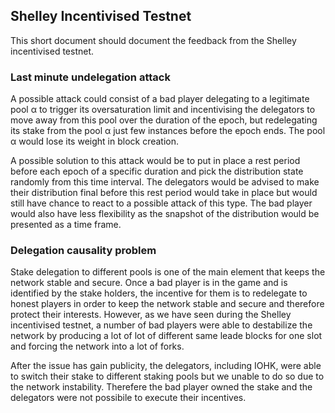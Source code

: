 ## Shelley Incentivised Testnet

This short document should document the feedback from the Shelley incentivised testnet.

### Last minute undelegation attack

A possible attack could consist of a bad player delegating to a legitimate pool α to trigger its oversaturation
limit and incentivising the delegators to move away from this pool over the duration of the epoch, but redelegating
its stake from the pool α just few instances before the epoch ends. The pool α would lose its weight in block creation.

A possible solution to this attack would be to put in place a rest period before each epoch of a specific duration and pick the distribution state randomly from this time interval. The delegators would be advised to make their distribution final before this rest period would take in place but would still have chance to react to a possible attack of this type. The bad player would also have less flexibility as the snapshot of the distribution would be presented as a time frame.

### Delegation causality problem

Stake delegation to different pools is one of the main element that keeps the network stable and secure. Once
a bad player is in the game and is identified by the stake holders, the incentive for them is to redelegate to
honest players in order to keep the network stable and secure and therefore protect their interests. However, as 
we have seen during the Shelley incentivised testnet, a number of bad players were able to destabilize the network
by producing a lot of lot of different same leade blocks for one slot and forcing the network into a lot of forks. 

After the issue has gain publicity, the delegators, including IOHK, were able to switch their stake to different staking
pools but we unable to do so due to the network instability. Therefere the bad player owned the stake and the delegators were
not possibile to execute their incentives.
